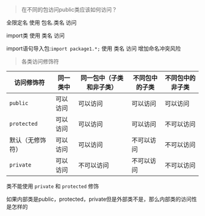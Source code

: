 > 在不同的包访问public类应该如何访问？

全限定名
使用 包名.类名 访问

import类
使用 类名 访问

import语句导入包:`import package1.*;`
使用 类名 访问
增加命名冲突风险

> 各类访问修饰符

| 访问修饰符       | 同一类中 | 同一包中（子类和非子类） | 不同包中的子类 | 不同包中的非子类 |
| ----------- | ---- | ---------- | ------- | -------- |
| `public`    | 可以访问 | 可以访问         | 可以访问    | 可以访问     |
| `protected` | 可以访问 | 可以访问         | 可以访问    | 不可以访问    |
| 默认（无修饰符）    | 可以访问 | 可以访问         | 不可以访问   | 不可以访问    |
| `private`   | 可以访问 | 不可以访问        | 不可以访问   | 不可以访问    |

类不能使用 `private` 和 `protected` 修饰

如果内部类是public，protected，private但是外部类不是，那么内部类的访问性是怎样的
